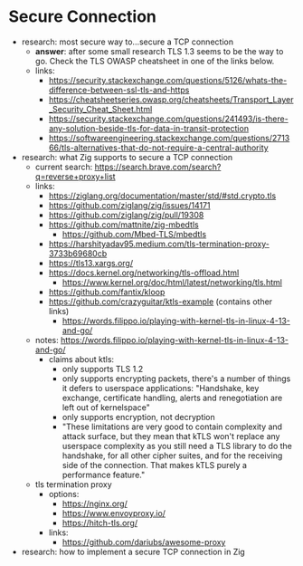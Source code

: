 # Secure Connection

- research: most secure way to...secure a TCP connection
	- **answer**: after some small research TLS 1.3 seems to be the way to go. Check the TLS OWASP cheatsheet in one of the links below.
	- links:
	    - https://security.stackexchange.com/questions/5126/whats-the-difference-between-ssl-tls-and-https
	    - https://cheatsheetseries.owasp.org/cheatsheets/Transport_Layer_Security_Cheat_Sheet.html
	    - https://security.stackexchange.com/questions/241493/is-there-any-solution-beside-tls-for-data-in-transit-protection
	    - https://softwareengineering.stackexchange.com/questions/271366/tls-alternatives-that-do-not-require-a-central-authority
- research: what Zig supports to secure a TCP connection
	- current search: https://search.brave.com/search?q=reverse+proxy+list
	- links:
	    - https://ziglang.org/documentation/master/std/#std.crypto.tls
	    - https://github.com/ziglang/zig/issues/14171
	    - https://github.com/ziglang/zig/pull/19308
	    - https://github.com/mattnite/zig-mbedtls
			- https://github.com/Mbed-TLS/mbedtls
	    - https://harshityadav95.medium.com/tls-termination-proxy-3733b69680cb
	    - https://tls13.xargs.org/
	    - https://docs.kernel.org/networking/tls-offload.html
			- https://www.kernel.org/doc/html/latest/networking/tls.html
	    - https://github.com/fantix/kloop
		- https://github.com/crazyguitar/ktls-example (contains other links)
			- https://words.filippo.io/playing-with-kernel-tls-in-linux-4-13-and-go/
	- notes: https://words.filippo.io/playing-with-kernel-tls-in-linux-4-13-and-go/
		- claims about ktls:
			- only supports TLS 1.2
			- only supports encrypting packets, there's a number of things it defers to userspace applications: "Handshake, key exchange, certificate handling, alerts and
			renegotiation are left out of kernelspace"
			- only supports encryption, not decryption
			- "These limitations are very good to contain complexity and attack surface, but they mean that kTLS won't replace any userspace complexity as you still need a TLS
			library to do the handshake, for all other cipher suites, and for the receiving side of the connection. That makes kTLS purely a performance feature."
	- tls termination proxy
		- options:
			- https://nginx.org/
			- https://www.envoyproxy.io/
			- https://hitch-tls.org/
		- links:
			- https://github.com/dariubs/awesome-proxy
- research: how to implement a secure TCP connection in Zig
